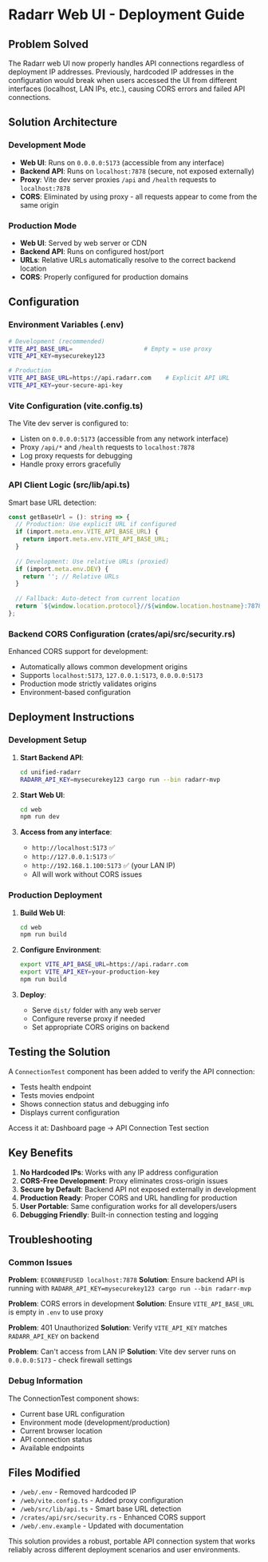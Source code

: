 # Radarr Web UI - Deployment Guide

## Problem Solved

The Radarr web UI now properly handles API connections regardless of deployment IP addresses. Previously, hardcoded IP addresses in the configuration would break when users accessed the UI from different interfaces (localhost, LAN IPs, etc.), causing CORS errors and failed API connections.

## Solution Architecture

### Development Mode
- **Web UI**: Runs on `0.0.0.0:5173` (accessible from any interface)
- **Backend API**: Runs on `localhost:7878` (secure, not exposed externally)
- **Proxy**: Vite dev server proxies `/api` and `/health` requests to `localhost:7878`
- **CORS**: Eliminated by using proxy - all requests appear to come from the same origin

### Production Mode  
- **Web UI**: Served by web server or CDN
- **Backend API**: Runs on configured host/port
- **URLs**: Relative URLs automatically resolve to the correct backend location
- **CORS**: Properly configured for production domains

## Configuration

### Environment Variables (.env)

```bash
# Development (recommended)
VITE_API_BASE_URL=                    # Empty = use proxy
VITE_API_KEY=mysecurekey123

# Production
VITE_API_BASE_URL=https://api.radarr.com    # Explicit API URL
VITE_API_KEY=your-secure-api-key
```

### Vite Configuration (vite.config.ts)

The Vite dev server is configured to:
- Listen on `0.0.0.0:5173` (accessible from any network interface)
- Proxy `/api/*` and `/health` requests to `localhost:7878`
- Log proxy requests for debugging
- Handle proxy errors gracefully

### API Client Logic (src/lib/api.ts)

Smart base URL detection:
```typescript
const getBaseUrl = (): string => {
  // Production: Use explicit URL if configured
  if (import.meta.env.VITE_API_BASE_URL) {
    return import.meta.env.VITE_API_BASE_URL;
  }
  
  // Development: Use relative URLs (proxied)
  if (import.meta.env.DEV) {
    return ''; // Relative URLs
  }
  
  // Fallback: Auto-detect from current location
  return `${window.location.protocol}//${window.location.hostname}:7878`;
};
```

### Backend CORS Configuration (crates/api/src/security.rs)

Enhanced CORS support for development:
- Automatically allows common development origins
- Supports `localhost:5173`, `127.0.0.1:5173`, `0.0.0.0:5173`
- Production mode strictly validates origins
- Environment-based configuration

## Deployment Instructions

### Development Setup

1. **Start Backend API**:
   ```bash
   cd unified-radarr
   RADARR_API_KEY=mysecurekey123 cargo run --bin radarr-mvp
   ```

2. **Start Web UI**:
   ```bash
   cd web
   npm run dev
   ```

3. **Access from any interface**:
   - `http://localhost:5173` ✅
   - `http://127.0.0.1:5173` ✅
   - `http://192.168.1.100:5173` ✅ (your LAN IP)
   - All will work without CORS issues

### Production Deployment

1. **Build Web UI**:
   ```bash
   cd web
   npm run build
   ```

2. **Configure Environment**:
   ```bash
   export VITE_API_BASE_URL=https://api.radarr.com
   export VITE_API_KEY=your-production-key
   npm run build
   ```

3. **Deploy**:
   - Serve `dist/` folder with any web server
   - Configure reverse proxy if needed
   - Set appropriate CORS origins on backend

## Testing the Solution

A `ConnectionTest` component has been added to verify the API connection:
- Tests health endpoint
- Tests movies endpoint  
- Shows connection status and debugging info
- Displays current configuration

Access it at: Dashboard page → API Connection Test section

## Key Benefits

1. **No Hardcoded IPs**: Works with any IP address configuration
2. **CORS-Free Development**: Proxy eliminates cross-origin issues
3. **Secure by Default**: Backend API not exposed externally in development
4. **Production Ready**: Proper CORS and URL handling for production
5. **User Portable**: Same configuration works for all developers/users
6. **Debugging Friendly**: Built-in connection testing and logging

## Troubleshooting

### Common Issues

**Problem**: `ECONNREFUSED localhost:7878`
**Solution**: Ensure backend API is running with `RADARR_API_KEY=mysecurekey123 cargo run --bin radarr-mvp`

**Problem**: CORS errors in development
**Solution**: Ensure `VITE_API_BASE_URL` is empty in `.env` to use proxy

**Problem**: 401 Unauthorized
**Solution**: Verify `VITE_API_KEY` matches `RADARR_API_KEY` on backend

**Problem**: Can't access from LAN IP
**Solution**: Vite dev server runs on `0.0.0.0:5173` - check firewall settings

### Debug Information

The ConnectionTest component shows:
- Current base URL configuration
- Environment mode (development/production)
- Current browser location
- API connection status
- Available endpoints

## Files Modified

- `/web/.env` - Removed hardcoded IP
- `/web/vite.config.ts` - Added proxy configuration
- `/web/src/lib/api.ts` - Smart base URL detection
- `/crates/api/src/security.rs` - Enhanced CORS support
- `/web/.env.example` - Updated with documentation

This solution provides a robust, portable API connection system that works reliably across different deployment scenarios and user environments.